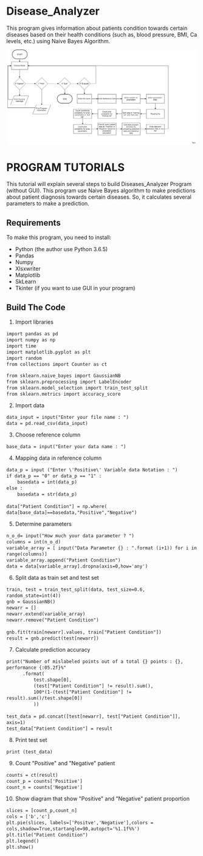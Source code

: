 # Disease_Analyzer
This program gives information about patients condition towards certain diseases based on their health conditions (such as, blood pressure, BMI, Ca levels, etc.) using Naive Bayes Algorithm. 

![Flowchart](Flowchart.jpg)

PROGRAM TUTORIALS
======

This tutorial will explain several steps to build Diseases_Analyzer Program (without GUI). This program use Naive Bayes algorithm to make predictions about patient diagnosis towards certain diseases. So, it calculates several parameters to make a prediction.


Requirements
--------

To make this program, you need to install:
  - Python (the author use Python 3.6.5)
  - Pandas
  - Numpy
  - Xlsxwriter
  - Matplotlib
  - SkLearn
  - Tkinter (if you want to use GUI in your program)

Build The Code
-----------

1. Import libraries
```
import pandas as pd
import numpy as np
import time
import matplotlib.pyplot as plt
import random
from collections import Counter as ct
```
```
from sklearn.naive_bayes import GaussianNB
from sklearn.preprocessing import LabelEncoder
from sklearn.model_selection import train_test_split
from sklearn.metrics import accuracy_score

```
2. Import data
```
data_input = input("Enter your file name : ")
data = pd.read_csv(data_input)
```
3. Choose reference column 
```
base_data = input("Enter your data name : ")
```
4. Mapping data in reference column
```
data_p = input ("Enter \'Positive\' Variable data Notation : ")
if data_p == "0" or data_p == "1" :
    basedata = int(data_p)
else :
    basedata = str(data_p)

data["Patient Condition"] = np.where(
data[base_data]==basedata,"Positive","Negative")
```
5. Determine parameters
```
n_o_d= input("How much your data parameter ? ")
columns = int(n_o_d)
variable_array = [ input("Data Parameter {} : ".format (i+1)) for i in range(columns)]
variable_array.append("Patient Condition")
data = data[variable_array].dropna(axis=0,how='any')
```
6. Split data as train set and test set
```
train, test = train_test_split(data, test_size=0.6, random_state=int(4))
gnb = GaussianNB()
newarr = []
newarr.extend(variable_array)
newarr.remove("Patient Condition")

gnb.fit(train[newarr].values, train["Patient Condition"])
result = gnb.predict(test[newarr])
```
7. Calculate prediction accuracy
```
print("Number of mislabeled points out of a total {} points : {}, performance {:05.2f}%"
      .format(
          test.shape[0],
          (test["Patient Condition"] != result).sum(),
          100*(1-(test["Patient Condition"] != result).sum()/test.shape[0])
          ))

test_data = pd.concat([test[newarr], test["Patient Condition"]], axis=1)
test_data["Patient Condition"] = result
```
8. Print test set
```
print (test_data)
```
9. Count "Positive" and "Negative" patient
```
counts = ct(result)
count_p = counts['Positive']
count_n = counts['Negative']
```
10. Show diagram that show "Positive" and "Negative" patient proportion
```
slices = [count_p,count_n]
cols = ['b','c']
plt.pie(slices, labels=['Positve','Negative'],colors = cols,shadow=True,startangle=90,autopct='%1.1f%%')
plt.title("Patient Condition")
plt.legend()
plt.show()
```


